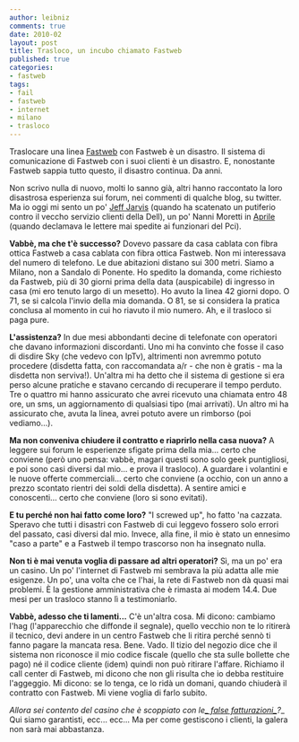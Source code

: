 ```yaml
---
author: leibniz
comments: true
date: 2010-02
layout: post
title: Trasloco, un incubo chiamato Fastweb
published: true
categories:
- fastweb
tags:
- fail
- fastweb
- internet
- milano
- trasloco
---
```


Traslocare una linea [Fastweb](http://www.fastweb.it) con Fastweb è un disastro. Il sistema di comunicazione di Fastweb con i suoi clienti è un disastro. E, nonostante Fastweb sappia tutto questo, il disastro continua. Da anni.

Non scrivo nulla di nuovo, molti lo sanno già, altri hanno raccontato la loro disastrosa esperienza sui forum, nei commenti di qualche blog, su twitter. Ma io oggi mi sento un po' [Jeff Jarvis](http://www.google.it/url?q=http://www.buzzmachine.com/%3Ftag%3Ddell&ei=4fyNS4zTEYLJ_gaokp2QDQ&sa=X&oi=nshc&resnum=1&ct=result&cd=1&ved=0CBAQzgQoAA&usg=AFQjCNFx8RO837tXJ20PkyZ8g_4p2AiIYw) (quando ha scatenato un putiferio contro il veccho servizio clienti della Dell), un po' Nanni Moretti in [Aprile](http://it.wikipedia.org/wiki/Aprile_(film)) (quando declamava le lettere mai spedite ai funzionari del Pci).

__Vabbè, ma che t'è successo?__
Dovevo passare da casa cablata con fibra ottica Fastweb a casa cablata con fibra ottica Fastweb. Non mi interessava del numero di telefono. Le due abitazioni distano sui 300 metri. Siamo a Milano, non a Sandalo di Ponente. Ho spedito la domanda, come richiesto da Fastweb, più di 30 giorni prima della data (auspicabile) di ingresso in casa (mi ero tenuto largo di un mesetto). Ho avuto la linea 42 giorni dopo. O 71, se si calcola l'invio della mia domanda. O 81, se si considera la pratica conclusa al momento in cui ho riavuto il mio numero. Ah, e il trasloco si paga pure.

__L'assistenza?__
In due mesi abbondanti decine di telefonate con operatori che davano informazioni discordanti. Uno mi ha convinto che fosse il caso di disdire Sky (che vedevo con IpTv), altrimenti non avremmo potuto procedere (disdetta fatta, con raccomandata a/r - che non è gratis - ma la disdetta non serviva!). Un'altra mi ha detto che il sistema di gestione si era perso alcune pratiche e stavano cercando di recuperare il tempo perduto. Tre o quattro mi hanno assicurato che avrei ricevuto una chiamata entro 48 ore, un sms, un aggiornamento di qualsiasi tipo (mai arrivati). Un altro mi ha assicurato che, avuta la linea, avrei potuto avere un rimborso (poi vediamo...).

__Ma non conveniva chiudere il contratto e riaprirlo nella casa nuova?__
A leggere sui forum le esperienze sfigate prima della mia... certo che conviene (però uno pensa: vabbè, magari questi sono solo geek puntigliosi, e poi sono casi diversi dal mio... e prova il trasloco).
A guardare i volantini e le nuove offerte commerciali... certo che conviene (a occhio, con un anno a prezzo scontato rientri dei soldi della disdetta).
A sentire amici e conoscenti... certo che conviene (loro si sono evitati).

__E tu perché non hai fatto come loro?__
"I screwed up", ho fatto 'na cazzata. Speravo che tutti i disastri con Fastweb di cui leggevo fossero solo errori del passato, casi diversi dal mio. Invece, alla fine, il mio è stato un ennesimo "caso a parte" e a Fastweb il tempo trascorso non ha insegnato nulla.

__Non ti è mai venuta voglia di passare ad altri operatori?__
Sì, ma un po' era un casino. Un po' l'internet di Fastweb mi sembrava la più adatta alle mie esigenze. Un po', una volta che ce l'hai, la rete di Fastweb non dà quasi mai problemi. È la gestione amministrativa che è rimasta ai modem 14.4. Due mesi per un trasloco stanno lì a testimoniarlo.

__Vabbè, adesso che ti lamenti...__
C'è un'altra cosa. Mi dicono: cambiamo l'hag (l'apparecchio che diffonde il segnale), quello vecchio non te lo ritirerà il tecnico, devi andere in un centro Fastweb che li ritira perché sennò ti fanno pagare la mancata resa. Bene. Vado. Il tizio del negozio dice che il sistema non riconosce il mio codice fiscale (quello che sta sulle bollette che pago) né il codice cliente (idem) quindi non può ritirare l'affare. Richiamo il call center di Fastweb, mi dicono che non gli risulta che io debba restituire l'aggeggio. Mi dicono: se lo tenga, ce lo ridà un domani, quando chiuderà il contratto con Fastweb. Mi viene voglia di farlo subito.

__Allora sei contento del casino che è scoppiato con le_[_ false fatturazioni_](http://altrimondi.gazzetta.it/2010/02/25022010-caso-fastweb-come-fun.html)?__
Qui siamo garantisti, ecc... ecc... Ma per come gestiscono i clienti, la galera non sarà mai abbastanza.
